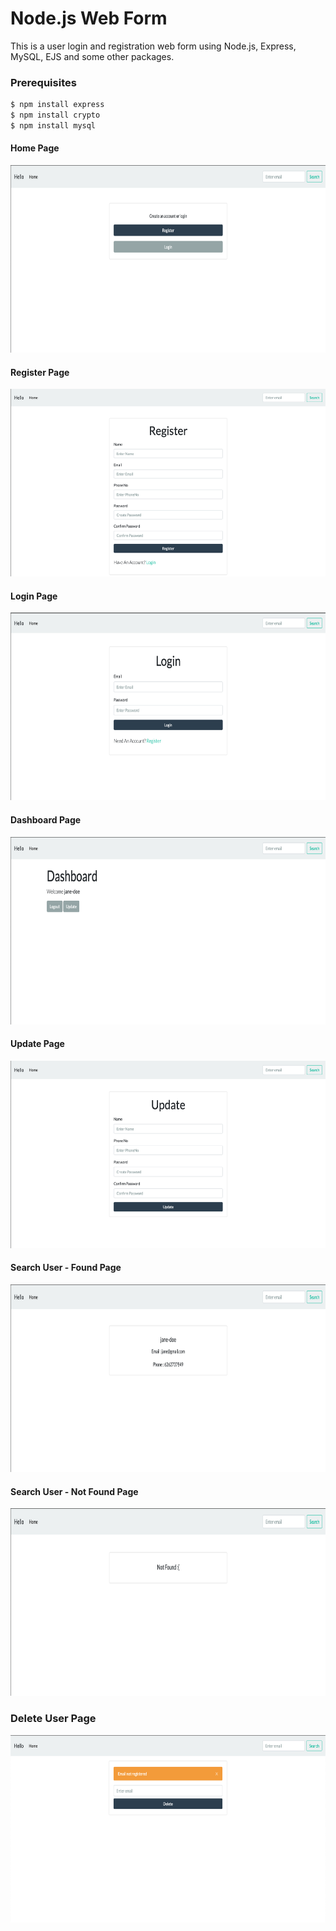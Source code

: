 # Node.js Web Form
This is a user login and registration web form using Node.js, Express, MySQL, EJS and some other packages.

### Prerequisites

```sh
$ npm install express
$ npm install crypto
$ npm install mysql
```






#### Home Page
<p align="center">
  <img width="760" height="300" src="https://github.com/ithink20/Node-js-project/blob/master/Screenshots/Home.png">
</p>

#### Register Page
<p align="center">
  <img width="760" height="300" src="https://github.com/ithink20/Node-js-project/blob/master/Screenshots/Register.png">
</p>

#### Login Page
<p align="center">
  <img width="760" height="300" src="https://github.com/ithink20/Node-js-project/blob/master/Screenshots/Login.png">
</p>

#### Dashboard Page
<p align="center">
  <img width="760" height="300" src="https://github.com/ithink20/Node-js-project/blob/master/Screenshots/Dashboard.png">
</p>


#### Update Page
<p align="center">
  <img width="760" height="300" src="https://github.com/ithink20/Node-js-project/blob/master/Screenshots/update.png">
</p>

#### Search User - Found Page
<p align="center">
  <img width="760" height="300" src="https://github.com/ithink20/Node-js-project/blob/master/Screenshots/User.png">
</p>

#### Search User - Not Found Page
<p align="center">
  <img width="760" height="300" src="https://github.com/ithink20/Node-js-project/blob/master/Screenshots/user_notfound.png">
</p>

### Delete User Page
<p align="center">
  <img width="760" height="300" src="https://github.com/ithink20/Node-js-project/blob/master/Screenshots/Delete.png">
</p>

